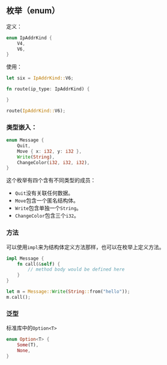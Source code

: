 

## 枚举（enum）

定义：

```rust
enum IpAddrKind {
    V4,
    V6,
}
```

使用：

```rust
let six = IpAddrKind::V6;

fn route(ip_type: IpAddrKind) { 

}

route(IpAddrKind::V6);
```

### 类型嵌入：

```rust
enum Message {
    Quit,
    Move { x: i32, y: i32 },
    Write(String),
    ChangeColor(i32, i32, i32),
}
```


这个枚举有四个含有不同类型的成员：

- `Quit`没有关联任何数据。
- `Move`包含一个匿名结构体。
- `Write`包含单独一个`String`。
- `ChangeColor`包含三个`i32`。


### 方法

可以使用`impl`来为结构体定义方法那样，也可以在枚举上定义方法。

```rust
impl Message {
    fn call(&self) {
        // method body would be defined here
    }
}

let m = Message::Write(String::from("hello"));
m.call();
```

### 泛型

标准库中的`Option<T>`

```rust
enum Option<T> {
    Some(T),
    None,
}
```
